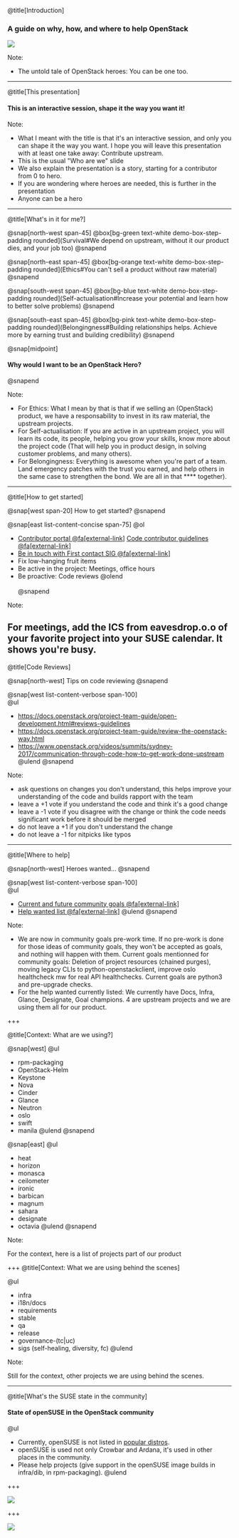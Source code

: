 @title[Introduction]

### A guide on why, how, and where to help OpenStack

![](https://github.com/evrardjp/presentations/blob/master/2019-01/assets/i-want-you-to-contribute-to-upstream.jpg?raw=true)

Note:
- The untold tale of OpenStack heroes: You can be one too.

---

@title[This presentation]

#### This is an interactive session, shape it the way you want it!

Note:

- What I meant with the title is that it's an interactive session, and only you can shape it the way you want.
  I hope you will leave this presentation with at least one take away: Contribute upstream.
- This is the usual "Who are we" slide
- We also explain the presentation is a story, starting for a contributor from 0 to hero.
- If you are wondering where heroes are needed, this is further in the presentation
- Anyone can be a hero

---
@title[What's in it for me?]

@snap[north-west span-45]
@box[bg-green text-white demo-box-step-padding rounded](Survival#We depend on upstream, without it our product dies, and your job too)
@snapend

@snap[north-east span-45]
@box[bg-orange text-white demo-box-step-padding rounded](Ethics#You can't sell a product without raw material)
@snapend

@snap[south-west span-45]
@box[bg-blue text-white demo-box-step-padding rounded](Self-actualisation#Increase your potential and learn how to better solve problems)
@snapend

@snap[south-east span-45]
@box[bg-pink text-white demo-box-step-padding rounded](Belongingness#Building relationships helps. Achieve more by earning trust and building credibility)
@snapend

@snap[midpoint]
#### Why would I want to be an OpenStack Hero?
@snapend

Note:

- For Ethics: What I mean by that is that if we selling an (OpenStack) product, we have a responsability to invest in its raw material, the upstream projects.
- For Self-actualisation: If you are active in an upstream project, you will learn its code, its people, helping you grow your skills, know more about the project code (That will help you in product design, in solving customer problems, and many others).
- For Belongingness: Everything is awesome when you're part of a team. Land emergency patches with the trust you earned, and help others in the same case to strengthen the bond. We are all in that **** together).

---
@title[How to get started]

@snap[west span-20]
How to get started?
@snapend

@snap[east list-content-concise span-75]
@ol[](false)
- [Contributor portal @fa[external-link]](https://www.openstack.org/community/)
  [Code contributor guidelines @fa[external-link]](https://docs.openstack.org/contributors/)
- [Be in touch with First contact SIG @fa[external-link]](https://wiki.openstack.org/wiki/First_Contact_SIG)
- Fix low-hanging fruit items
- Be active in the project: Meetings, office hours
- Be proactive: Code reviews
@olend
<br><br>
@snapend

Note:

For meetings, add the ICS from eavesdrop.o.o of your favorite project into your SUSE calendar. It shows you're busy.
---
@title[Code Reviews]

@snap[north-west]
Tips on code reviewing
@snapend

@snap[west list-content-verbose span-100]
<br>
@ul[](false)
- https://docs.openstack.org/project-team-guide/open-development.html#reviews-guidelines
- https://docs.openstack.org/project-team-guide/review-the-openstack-way.html
- https://www.openstack.org/videos/summits/sydney-2017/communication-through-code-how-to-get-work-done-upstream
@ulend
@snapend

Note:

- ask questions on changes you don't understand, this helps improve your understanding of the code and builds rapport with the team
- leave a +1 vote if you understand the code and think it's a good change
- leave a -1 vote if you disagree with the change or think the code needs significant work before it should be merged
- do not leave a +1 if you don't understand the change
- do not leave a -1 for nitpicks like typos

---
@title[Where to help]

@snap[north-west]
Heroes wanted...
@snapend

@snap[west list-content-verbose span-100]
<br>
@ul[](false)
- [Current and future community goals @fa[external-link]](https://governance.openstack.org/tc/goals/)
- [Help wanted list @fa[external-link]](https://governance.openstack.org/tc/reference/help-most-needed.html)
@ulend
@snapend

Note:

- We are now in community goals pre-work time. If no pre-work is done for those ideas of community goals, they won't be accepted as goals, and nothing will happen with them. Current goals mentionned for community goals: Deletion of project resources (chained purges), moving legacy CLIs to python-openstackclient, improve oslo healthcheck mw for real API healthchecks. Current goals are python3 and pre-upgrade checks.
- For the help wanted currently listed: We currently have Docs, Infra, Glance, Designate, Goal champions.
  4 are upstream projects and we are using them all for our product.

+++

@title[Context: What are we using?]

@snap[west]
@ul[](false)
- rpm-packaging
- OpenStack-Helm
- Keystone
- Nova
- Cinder
- Glance
- Neutron
- oslo
- swift
- manila
@ulend
@snapend

@snap[east]
@ul[](false)
- heat
- horizon
- monasca
- ceilometer
- ironic
- barbican
- magnum
- sahara
- designate
- octavia
@ulend
@snapend

Note:

For the context, here is a list of projects part of our product

+++
@title[Context: What we are using behind the scenes]

@ul[](false)
- infra
- i18n/docs
- requirements
- stable
- qa
- release
- governance-(tc|uc)
- sigs (self-healing, diversity, fc)
@ulend

Note:

Still for the context, other projects we are using behind the scenes.

---
@title[What's the SUSE state in the community]

#### State of openSUSE in the OpenStack community

@ul[](false)
- Currently, openSUSE is not listed in [popular distros](https://governance.openstack.org/tc/reference/project-testing-interface.html#pti-linux-distros).
- openSUSE is used not only Crowbar and Ardana, it's used in other places in the community.
- Please help projects (give support in the openSUSE image builds in infra/dib, in rpm-packaging).
@ulend

+++

![](https://github.com/evrardjp/presentations/blob/master/2019-01/assets/contributions1.png?raw=true)

+++

![](https://github.com/evrardjp/presentations/blob/master/2019-01/assets/contributions2.png?raw=true)
